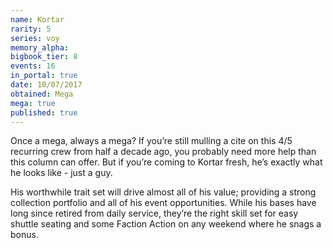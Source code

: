 ```yaml
---
name: Kortar
rarity: 5
series: voy
memory_alpha:
bigbook_tier: 8
events: 16
in_portal: true
date: 10/07/2017
obtained: Mega
mega: true
published: true
---
```


Once a mega, always a mega? If you’re still mulling a cite on this 4/5 recurring crew from half a decade ago, you probably need more help than this column can offer. But if you’re coming to Kortar fresh, he’s exactly what he looks like - just a guy.

His worthwhile trait set will drive almost all of his value; providing a strong collection portfolio and all of his event opportunities. While his bases have long since retired from daily service, they’re the right skill set for easy shuttle seating and some Faction Action on any weekend where he snags a bonus.
